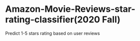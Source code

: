 # Amazon-Movie-Reviews-star-rating-classifier(2020 Fall)


Predict 1-5 stars rating based on user reviews
